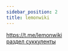 ```yaml
---
sidebar_position: 2
title: lemonwiki
---
```

https://t.me/lemonwiki  
[раздел суккуленты](https://t.me/lemonwiki/206568)